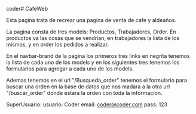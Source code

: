 coder# CafeWeb

Esta pagina trata de recrear una pagina de venta de cafe y aldeaños.

La pagina consta de tres models: Productos, Trabajadores, Order.
En productos va las cosas que se vendrian, en trabajadores la lista de los mismos, y en order los pedidos a realizar.

En el navbar-brand de la pagina los primeros tres links en negrita  tenemos la lista de cada uno de los models y en los siguientes tres  tenemos los
formularios para agregar a cada uno de los models.

Ademas tenemos en el url "/Busqueda_order"  tenemos el formulario para buscar una orden en la base de datos que nos madara a la otra url "/buscar_order" 
donde estara la orden con toda la informacion.

SuperUsuario:
usuario: Coder 
email: coder@coder.com
pass: 123